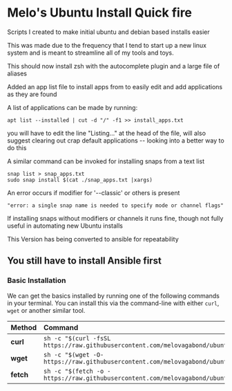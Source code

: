 # Melo's Ubuntu Install Quick fire

Scripts I created to make initial ubuntu and debian based installs easier

This was made due to the frequency that I tend to start up a new linux system and is meant to streamline all of my tools and toys.

This should now install zsh with the autocomplete plugin and a large file of aliases

Added an app list file to install apps from to easily edit and add applications as they are found

A list of applications can be made by running:

```
apt list --installed | cut -d "/" -f1 >> install_apps.txt
```
you will have to edit the line "Listing..." at the head of the file, will also suggest clearing out crap default applications -- looking into a better way to do this


A similar command can be invoked for installing snaps from a text list

```
snap list > snap_apps.txt
sudo snap install $(cat ./snap_apps.txt |xargs)
```

An error occurs if modifier for '--classic' or others is present

`"error: a single snap name is needed to specify mode or channel flags"`

If installing snaps without modifiers or channels it runs fine, though not fully useful in automating new Ubuntu installs

This Version has being converted to ansible for repeatability

## You still have to install Ansible first

### Basic Installation

We can get the basics installed by running one of the following commands in your terminal. You can install this via the command-line with either `curl`, `wget` or another similar tool.

| Method    | Command                                                                                           |
| :-------- | :------------------------------------------------------------------------------------------------ |
| **curl**  | `sh -c "$(curl -fsSL https://raw.githubusercontent.com/melovagabond/ubuntu_install_scripts/master/install.sh)"` |
| **wget**  | `sh -c "$(wget -O- https://raw.githubusercontent.com/melovagabond/ubuntu_install_scripts/master/install.sh)"`   |
| **fetch** | `sh -c "$(fetch -o - https://raw.githubusercontent.com/melovagabond/ubuntu_install_scripts/master/install.sh)"` |
